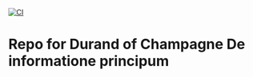 [![CI](https://github.com/scta-texts/dipc8h/actions/workflows/validation.yml/badge.svg?branch=master)](https://github.com/scta-texts/dipc8h/actions/workflows/validation.yml)

# Repo for Durand of Champagne De informatione principum
